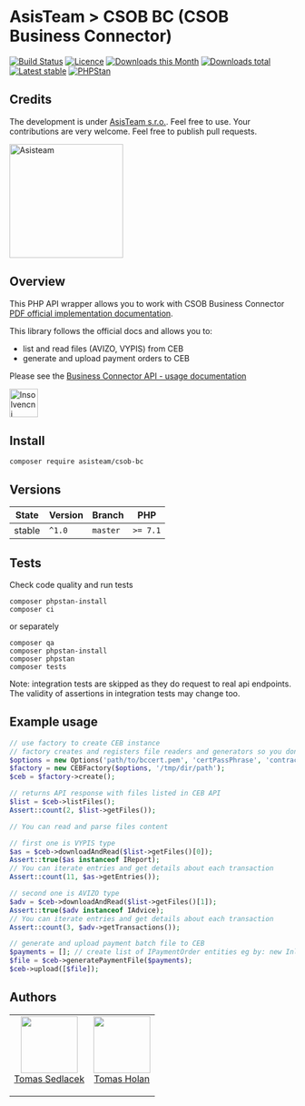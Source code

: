 # AsisTeam > CSOB BC (CSOB Business Connector)

[![Build Status](https://img.shields.io/travis/com/AsisTeam/csob-bc.svg?style=flat-square)](https://travis-ci.com/AsisTeam/csob-bc)
[![Licence](https://img.shields.io/packagist/l/AsisTeam/csob-bc.svg?style=flat-square)](https://packagist.org/packages/AsisTeam/csob-bc)
[![Downloads this Month](https://img.shields.io/packagist/dm/AsisTeam/csob-bc.svg?style=flat-square)](https://packagist.org/packages/AsisTeam/csob-bc)
[![Downloads total](https://img.shields.io/packagist/dt/AsisTeam/csob-bc.svg?style=flat-square)](https://packagist.org/packages/AsisTeam/csob-bc)
[![Latest stable](https://img.shields.io/packagist/v/AsisTeam/csob-bc.svg?style=flat-square)](https://packagist.org/packages/AsisTeam/csob-bc)
[![PHPStan](https://img.shields.io/badge/PHPStan-enabled-brightgreen.svg?style=flat)](https://github.com/phpstan/phpstan)

## Credits

The development is under [AsisTeam s.r.o.](https://www.asisteam.cz/).
Feel free to use. Your contributions are very welcome. Feel free to publish pull requests.

<img src="https://www.asisteam.cz/img/logo.svg" width="200" alt="Asisteam" title="Asisteam"/>

## Overview

This PHP API wrapper allows you to work with CSOB Business Connector [PDF official implementation documentation](https://www.csob.cz/portal/documents/10710/15532355/csob-business-connector-implementacni-prirucka.pdf).

This library follows the official docs and allows you to:
- list and read files (AVIZO, VYPIS) from CEB
- generate and upload payment orders to CEB

Please see the [Business Connector API - usage documentation](https://github.com/AsisTeam/csob-bc/blob/master/.docs/README.md)

<img src="https://www.csob.cz/portal/documents/10710/4049264/logo.svg" width="50" alt="Insolvencni rejstrik logo" title="Insolvencni rejstrik"/>

## Install

```
composer require asisteam/csob-bc
```

## Versions

| State       | Version | Branch   | PHP      |
|-------------|---------|----------|----------|
| stable      | `^1.0`  | `master` | `>= 7.1` |


## Tests

Check code quality and run tests
```
composer phpstan-install
composer ci
```

or separately

```
composer qa
composer phpstan-install
composer phpstan
composer tests
```

Note: integration tests are skipped as they do request to real api endpoints.
The validity of assertions in integration tests may change too.

## Example usage 
```php
// use factory to create CEB instance
// factory creates and registers file readers and generators so you don't have to do it manually
$options = new Options('path/to/bccert.pem', 'certPassPhrase', 'contractId', 'appGuid');
$factory = new CEBFactory($options, '/tmp/dir/path');
$ceb = $factory->create();

// returns API response with files listed in CEB API
$list = $ceb->listFiles();
Assert::count(2, $list->getFiles());

// You can read and parse files content

// first one is VYPIS type
$as = $ceb->downloadAndRead($list->getFiles()[0]);
Assert::true($as instanceof IReport);
// You can iterate entries and get details about each transaction
Assert::count(11, $as->getEntries());

// second one is AVIZO type
$adv = $ceb->downloadAndRead($list->getFiles()[1]);
Assert::true($adv instanceof IAdvice);
// You can iterate entries and get details about each transaction
Assert::count(3, $adv->getTransactions());

// generate and upload payment batch file to CEB
$payments = []; // create list of IPaymentOrder entities eg by: new InlandPayment(...)
$file = $ceb->generatePaymentFile($payments);
$ceb->upload([$file]);
```

## Authors

<table>
  <tbody>
    <tr>
      <td align="center">
        <a href="https://github.com/kedlas">
            <img width="100" height="100" src="https://avatars3.githubusercontent.com/u/3510893?s=460&v=4&s=150">
        </a>
        <br/>
        <a href="https://github.com/kedlas">Tomas Sedlacek</a></p>
      </td>
      <td align="center">
        <a href="https://github.com/holantomas">
            <img width="100" height="100" src="https://avatars3.githubusercontent.com/u/5030499?s=460&v=4&s=150">
        </a>
        <br/>
        <a href="https://github.com/holantomas">Tomas Holan</a></p>
      </td>
    </tr>
  </tbody>
</table>


